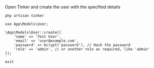 Open Tinker and create the user with the specified details

```shell
php artisan tinker
```

```text
use App\Models\User;

\App\Models\User::create([
    'name' => 'Test User',
    'email' => 'user@example.com',
    'password' => bcrypt('password'), // Hash the password
    'role' => 'admin', // or another role as required, like 'admin'
]);

exit
```
